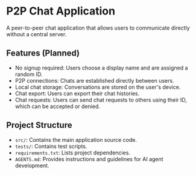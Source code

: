 # P2P Chat Application

A peer-to-peer chat application that allows users to communicate directly without a central server.

## Features (Planned)

- No signup required: Users choose a display name and are assigned a random ID.
- P2P connections: Chats are established directly between users.
- Local chat storage: Conversations are stored on the user's device.
- Chat export: Users can export their chat histories.
- Chat requests: Users can send chat requests to others using their ID, which can be accepted or denied.

## Project Structure

- `src/`: Contains the main application source code.
- `tests/`: Contains test scripts.
- `requirements.txt`: Lists project dependencies.
- `AGENTS.md`: Provides instructions and guidelines for AI agent development.
